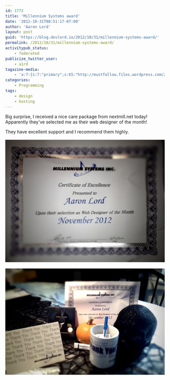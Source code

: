 ```yaml
---
id: 1772
title: 'Millennium Systems award'
date: '2012-10-31T08:51:17-07:00'
author: 'Aaron Lord'
layout: post
guid: 'https://blog.devlord.io/2012/10/31/millennium-systems-award/'
permalink: /2012/10/31/millennium-systems-award/
activitypub_status:
    - federated
publicize_twitter_user:
    - a1rd
tagazine-media:
    - 'a:7:{s:7:"primary";s:65:"http://mustfollow.files.wordpress.com/2012/10/20121031-095059.jpg";s:6:"images";a:2:{s:65:"http://mustfollow.files.wordpress.com/2012/10/20121031-095059.jpg";a:6:{s:8:"file_url";s:65:"http://mustfollow.files.wordpress.com/2012/10/20121031-095059.jpg";s:5:"width";i:2234;s:6:"height";i:1717;s:4:"type";s:5:"image";s:4:"area";i:3835778;s:9:"file_path";b:0;}s:65:"http://mustfollow.files.wordpress.com/2012/10/20121031-095110.jpg";a:6:{s:8:"file_url";s:65:"http://mustfollow.files.wordpress.com/2012/10/20121031-095110.jpg";s:5:"width";i:1828;s:6:"height";i:1219;s:4:"type";s:5:"image";s:4:"area";i:2228332;s:9:"file_path";b:0;}}s:6:"videos";a:0:{}s:11:"image_count";i:2;s:6:"author";s:8:"28099389";s:7:"blog_id";s:8:"28571045";s:9:"mod_stamp";s:19:"2012-10-31 16:51:44";}'
categories:
    - Programming
tags:
    - design
    - hosting
---
```


Big surprise, I received a nice care package from nextmill.net today! Apparently they've selected me as their web designer of the month!

They have excellent support and I recommend them highly.<br /><br /><a href="/assets/img/2012/10/20121031-095059.jpg"><img src="/assets/img/2012/10/20121031-095059.jpg" alt="20121031-095059.jpg" class="alignnone size-full" /></a><br /><br /><a href="/assets/img/2012/10/20121031-095110.jpg"><img src="/assets/img/2012/10/20121031-095110.jpg" alt="20121031-095110.jpg" class="alignnone size-full" /></a>